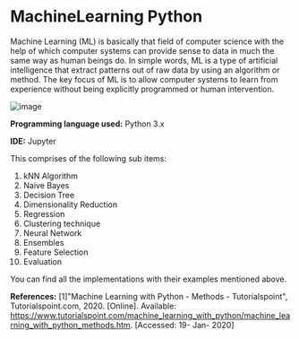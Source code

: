 # MachineLearning Python
 
Machine Learning (ML) is basically that field of computer science with the help of which computer systems can provide sense to data in much the same way as human beings do. In simple words, ML is a type of artificial intelligence that extract patterns out of raw data by using an algorithm or method. The key focus of ML is to allow computer systems to learn from experience without being explicitly programmed or human intervention.

![image](https://user-images.githubusercontent.com/38240162/72686757-dac28f80-3aef-11ea-86d5-1ef952c5b8fe.png)


**Programming language used:** Python 3.x

**IDE:** Jupyter

This comprises of the following sub items:

1. kNN Algorithm
2. Naive Bayes
3. Decision Tree
4. Dimensionality Reduction
5. Regression
6. Clustering technique
7. Neural Network
8. Ensembles
9. Feature Selection
10. Evaluation

You can find all the implementations with their examples mentioned above.

**References:**  [1]"Machine Learning with Python - Methods - Tutorialspoint", Tutorialspoint.com, 2020. [Online]. Available: https://www.tutorialspoint.com/machine_learning_with_python/machine_learning_with_python_methods.htm. [Accessed: 19- Jan- 2020]
